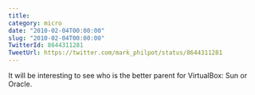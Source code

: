 ```yaml
---
title: 
category: micro
date: "2010-02-04T00:00:00"
slug: "2010-02-04T00:00:00"
TwitterId: 8644311281
TweetUrl: https://twitter.com/mark_philpot/status/8644311281
---
```


It will be interesting to see who is the better parent for VirtualBox: Sun or
Oracle.
